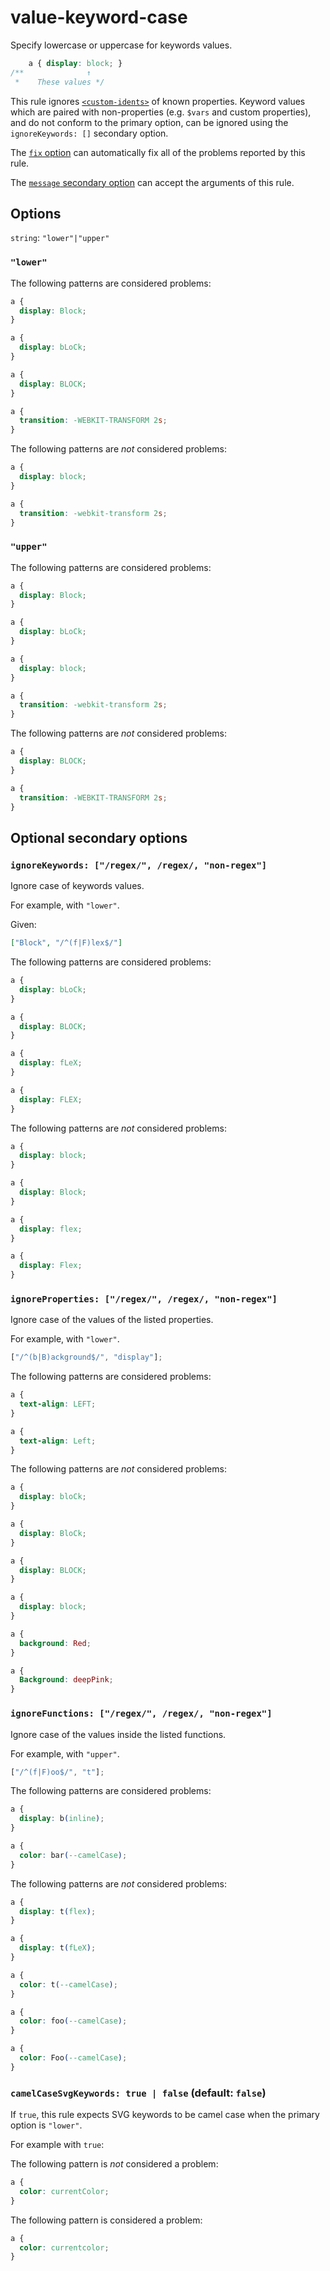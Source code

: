 # value-keyword-case  
  
Specify lowercase or uppercase for keywords values.  
  
<!-- prettier-ignore -->  
```css  
    a { display: block; }  
/**              ↑  
 *    These values */  
```  
  
This rule ignores [`<custom-idents>`](https://developer.mozilla.org/en/docs/Web/CSS/custom-ident) of known properties. Keyword values which are paired with non-properties (e.g. `$vars` and custom properties), and do not conform to the primary option, can be ignored using the `ignoreKeywords: []` secondary option.  
  
The [`fix` option](../../../docs/user-guide/options.md#fix) can automatically fix all of the problems reported by this rule.  
  
The [`message` secondary option](../../../docs/user-guide/configure.md#message) can accept the arguments of this rule.  
  
## Options  
  
`string`: `"lower"|"upper"`  
  
### `"lower"`  
  
The following patterns are considered problems:  
  
<!-- prettier-ignore -->  
```css  
a {  
  display: Block;  
}  
```  
  
<!-- prettier-ignore -->  
```css  
a {  
  display: bLoCk;  
}  
```  
  
<!-- prettier-ignore -->  
```css  
a {  
  display: BLOCK;  
}  
```  
  
<!-- prettier-ignore -->  
```css  
a {  
  transition: -WEBKIT-TRANSFORM 2s;  
}  
```  
  
The following patterns are _not_ considered problems:  
  
<!-- prettier-ignore -->  
```css  
a {  
  display: block;  
}  
```  
  
<!-- prettier-ignore -->  
```css  
a {  
  transition: -webkit-transform 2s;  
}  
```  
  
### `"upper"`  
  
The following patterns are considered problems:  
  
<!-- prettier-ignore -->  
```css  
a {  
  display: Block;  
}  
```  
  
<!-- prettier-ignore -->  
```css  
a {  
  display: bLoCk;  
}  
```  
  
<!-- prettier-ignore -->  
```css  
a {  
  display: block;  
}  
```  
  
<!-- prettier-ignore -->  
```css  
a {  
  transition: -webkit-transform 2s;  
}  
```  
  
The following patterns are _not_ considered problems:  
  
<!-- prettier-ignore -->  
```css  
a {  
  display: BLOCK;  
}  
```  
  
<!-- prettier-ignore -->  
```css  
a {  
  transition: -WEBKIT-TRANSFORM 2s;  
}  
```  
  
## Optional secondary options  
  
### `ignoreKeywords: ["/regex/", /regex/, "non-regex"]`  
  
Ignore case of keywords values.  
  
For example, with `"lower"`.  
  
Given:  
  
```json  
["Block", "/^(f|F)lex$/"]  
```  
  
The following patterns are considered problems:  
  
<!-- prettier-ignore -->  
```css  
a {  
  display: bLoCk;  
}  
```  
  
<!-- prettier-ignore -->  
```css  
a {  
  display: BLOCK;  
}  
```  
  
<!-- prettier-ignore -->  
```css  
a {  
  display: fLeX;  
}  
```  
  
<!-- prettier-ignore -->  
```css  
a {  
  display: FLEX;  
}  
```  
  
The following patterns are _not_ considered problems:  
  
<!-- prettier-ignore -->  
```css  
a {  
  display: block;  
}  
```  
  
<!-- prettier-ignore -->  
```css  
a {  
  display: Block;  
}  
```  
  
<!-- prettier-ignore -->  
```css  
a {  
  display: flex;  
}  
```  
  
<!-- prettier-ignore -->  
```css  
a {  
  display: Flex;  
}  
```  
  
### `ignoreProperties: ["/regex/", /regex/, "non-regex"]`  
  
Ignore case of the values of the listed properties.  
  
For example, with `"lower"`.  
  
```js  
["/^(b|B)ackground$/", "display"];  
```  
  
The following patterns are considered problems:  
  
<!-- prettier-ignore -->  
```css  
a {  
  text-align: LEFT;  
}  
```  
  
<!-- prettier-ignore -->  
```css  
a {  
  text-align: Left;  
}  
```  
  
The following patterns are _not_ considered problems:  
  
<!-- prettier-ignore -->  
```css  
a {  
  display: bloCk;  
}  
```  
  
<!-- prettier-ignore -->  
```css  
a {  
  display: BloCk;  
}  
```  
  
<!-- prettier-ignore -->  
```css  
a {  
  display: BLOCK;  
}  
```  
  
<!-- prettier-ignore -->  
```css  
a {  
  display: block;  
}  
```  
  
<!-- prettier-ignore -->  
```css  
a {  
  background: Red;  
}  
```  
  
<!-- prettier-ignore -->  
```css  
a {  
  Background: deepPink;  
}  
```  
  
### `ignoreFunctions: ["/regex/", /regex/, "non-regex"]`  
  
Ignore case of the values inside the listed functions.  
  
For example, with `"upper"`.  
  
```js  
["/^(f|F)oo$/", "t"];  
```  
  
The following patterns are considered problems:  
  
<!-- prettier-ignore -->  
```css  
a {  
  display: b(inline);  
}  
```  
  
```css  
a {  
  color: bar(--camelCase);  
}  
```  
  
The following patterns are _not_ considered problems:  
  
<!-- prettier-ignore -->  
```css  
a {  
  display: t(flex);  
}  
```  
  
<!-- prettier-ignore -->  
```css  
a {  
  display: t(fLeX);  
}  
```  
  
<!-- prettier-ignore -->  
```css  
a {  
  color: t(--camelCase);  
}  
```  
  
<!-- prettier-ignore -->  
```css  
a {  
  color: foo(--camelCase);  
}  
```  
  
<!-- prettier-ignore -->  
```css  
a {  
  color: Foo(--camelCase);  
}  
```  
  
### `camelCaseSvgKeywords: true | false` (default: `false`)  
  
If `true`, this rule expects SVG keywords to be camel case when the primary option is `"lower"`.  
  
For example with `true`:  
  
The following pattern is _not_ considered a problem:  
  
<!-- prettier-ignore -->  
```css  
a {  
  color: currentColor;  
}  
```  
  
The following pattern is considered a problem:  
  
<!-- prettier-ignore -->  
```css  
a {  
  color: currentcolor;  
}  
```  
